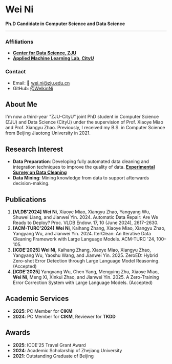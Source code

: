 # Wei Ni
**Ph.D Candidate in Computer Science and Data Science**

---

### Affiliations
- [**Center for Data Science, ZJU**](https://www.cds.zju.edu.cn/)
- [**Applied Machine Learning Lab, CityU**](https://aml-cityu.github.io/)

### Contact
- Email: 📧 [wei.ni@zju.edu.cn](mailto:wei.ni@zju.edu.cn)
- GitHub: [@WelkinNi](https://github.com/WelkinNi)

## About Me

I'm now a third-year "ZJU-CityU" joint PhD student in Computer Science (ZJU) and Data Science (CityU) under the supervision of Prof. Xiaoye Miao and Prof. Xiangyu Zhao. Previously, I received my B.S. in Computer Science from Beijing Jiaotong University in 2021.
        

## Research Interest

- **Data Preparation**: Developing fully automated data cleaning and integration techniques to improve the quality of data. **[Experimental Survey on Data Cleaning](https://dl.acm.org/doi/10.14778/3675034.3675051)**
- **Data Mining**: Mining knowledge from data to support afterwards decision-making.

## Publications

1. **[VLDB'2024]** **Wei Ni**, Xiaoye Miao, Xiangyu Zhao, Yangyang Wu, Shuwei Liang, and Jianwei Yin. 2024. Automatic Data Repair: Are We Ready to Deploy? Proc. VLDB Endow. 17, 10 (June 2024), 2617–2630.
2. **[ACM-TURC'2024]** **Wei Ni**, Kaihang Zhang, Xiaoye Miao, Xiangyu Zhao, Yangyang Wu, and Jianwei Yin. 2024. IterClean: An Iterative Data Cleaning Framework with Large Language Models. ACM-TURC '24, 100–105.
3. **[ICDE'2025]** **Wei Ni**, Kaihang Zhang, Xiaoye Miao, Xiangyu Zhao, Yangyang Wu, Yaoshu Wang, and Jianwei Yin. 2025. ZeroED: Hybrid Zero-shot Error Detection through Large Language Model Reasoning. (Accepted)
4. **[ICDE'2025]** Yangyang Wu, Chen Yang, Mengying Zhu, Xiaoye Miao, **Wei Ni**, Meng Xi, Xinkui Zhao, and Jianwei Yin. 2025. A Zero-Training Error Correction System with Large Language Models. (Accepted)

## Academic Services

- **2025**: PC Member for **CIKM**
- **2024**: PC Member for **CIKM**, Reviewer for **TKDD**

## Awards
- **2025**: ICDE'25 Travel Grant Award
- **2024**: Academic Scholarship of Zhejiang University
- **2021**: Outstanding Graduate of Beijing
